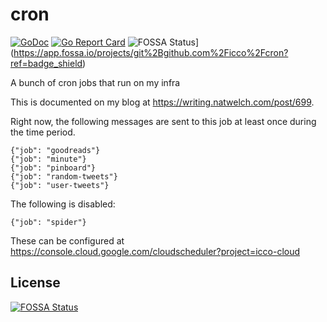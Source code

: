 # cron

[![GoDoc](https://godoc.org/github.com/icco/cron?status.svg)](https://godoc.org/github.com/icco/cron) [![Go Report Card](https://goreportcard.com/badge/github.com/icco/cron)](https://goreportcard.com/report/github.com/icco/cron) ![FOSSA Status](https://app.fossa.io/api/projects/git%2Bgithub.com%2Ficco%2Fcron.svg?type=shield)](https://app.fossa.io/projects/git%2Bgithub.com%2Ficco%2Fcron?ref=badge_shield)

A bunch of cron jobs that run on my infra

This is documented on my blog at https://writing.natwelch.com/post/699.

Right now, the following messages are sent to this job at least once during the time period.

```
{"job": "goodreads"}
{"job": "minute"}
{"job": "pinboard"}
{"job": "random-tweets"}
{"job": "user-tweets"}
```

The following is disabled:

```
{"job": "spider"}
```

These can be configured at https://console.cloud.google.com/cloudscheduler?project=icco-cloud


## License
[![FOSSA Status](https://app.fossa.io/api/projects/git%2Bgithub.com%2Ficco%2Fcron.svg?type=large)](https://app.fossa.io/projects/git%2Bgithub.com%2Ficco%2Fcron?ref=badge_large)

